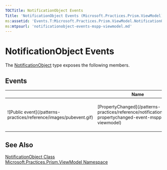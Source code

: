 ```yaml
---
TOCTitle: NotificationObject Events
Title: 'NotificationObject Events (Microsoft.Practices.Prism.ViewModel)'
ms:assetid: 'Events.T:Microsoft.Practices.Prism.ViewModel.NotificationObject'
ms:mtpsurl: 'notificationobject-events-mspp-viewmodel.md'
---
```


# NotificationObject Events

The [NotificationObject](/patterns-practices/reference/notificationobject-class-mspp-viewmodel) type exposes the following members.

## Events

<table>

<thead>
<tr class="header">
<th> </th>
<th>Name</th>
<th>Description</th>
</tr>
</thead>
<tbody>
<tr class="odd">
<td>![Public event](/patterns-practices/reference/images/pubevent.gif)</td>
<td>[PropertyChanged](/patterns-practices/reference/notificationobject-propertychanged-event-mspp-viewmodel)</td>
<td><div class="summary">
Raised when a property on this object has a new value.
</div></td>
</tr>
</tbody>
</table>

## See Also

[NotificationObject Class](/patterns-practices/reference/notificationobject-class-mspp-viewmodel)  
[Microsoft.Practices.Prism.ViewModel Namespace](/patterns-practices/reference/mspp-viewmodel-namespace)  